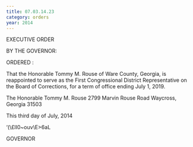 ```yaml
---
title: 07.03.14.23
category: orders
year: 2014
---
```

 

EXECUTIVE ORDER

BY THE GOVERNOR:

ORDERED :

That the Honorable Tommy M. Rouse of Ware County, Georgia, is
reappointed to serve as the First Congressional District
Representative on the Board of Corrections, for a term of office
ending July 1, 2019.

The Honorable Tommy M. Rouse
2799 Marvin Rouse Road
Waycross, Georgia 31503

This third day of July, 2014

‘(\£lI0~ouv\E>6aL

GOVERNOR

